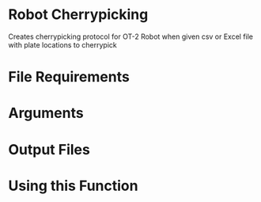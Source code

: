 # Robot Cherrypicking
Creates cherrypicking protocol for OT-2 Robot when given csv or Excel file with plate locations to cherrypick

# File Requirements

# Arguments

# Output Files


# Using this Function
